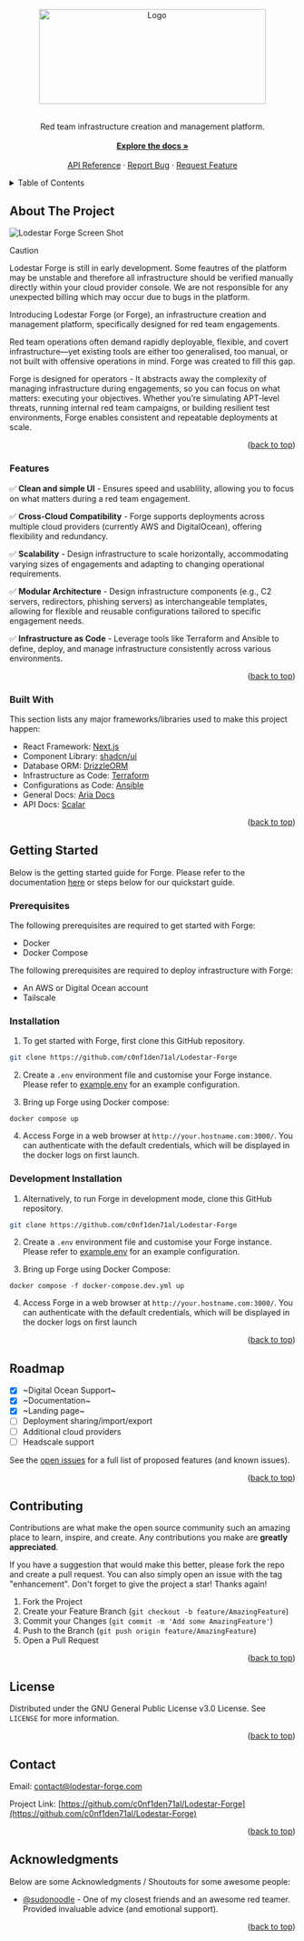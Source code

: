 <a name="readme-top"></a>

<!-- PROJECT LOGO -->
<div align="center">
  <a href="https://github.com/c0nf1den71al/Lodestar-Forge">
    <img src="https://github.com/c0nf1den71al/Lodestar-Forge/images/header.png" alt="Logo" width="400" height="166.6">
  </a>
  <br /><br />
  <p align="center">
    Red team infrastructure creation and management platform.
    <br /><br />
    <a href="https://docs.lodestar-forge.com"><strong>Explore the docs »</strong></a>
    <br />
    <br />
    <a href="https://api.lodestar-forge.com/reference">API Reference</a>
    ·
    <a href="https://github.com/c0nf1den71al/Lodestar-Forge-Docs/issues">Report Bug</a>
    ·
    <a href="https://github.com/c0nf1den71al/Lodestar-Forge-Docs/issues">Request Feature</a>
  </p>
</div>



<!-- TABLE OF CONTENTS -->
<details>
  <summary>Table of Contents</summary>
  <ol>
    <li>
      <a href="#about-the-project">About The Project</a>
      <ul>
        <li><a href="#features">Features</a></li>
        <li><a href="#built-with">Built With</a></li>
      </ul>
    </li>
    <li>
      <a href="#getting-started">Getting Started</a>
      <ul>
        <li><a href="#prerequisites">Prerequisites</a></li>
        <li><a href="#installation">Installation</a></li>
      </ul>
    </li>
    <li><a href="#roadmap">Roadmap</a></li>
    <li><a href="#contributing">Contributing</a></li>
    <li><a href="#license">License</a></li>
    <li><a href="#contact">Contact</a></li>
    <li><a href="#acknowledgments">Acknowledgments</a></li>
  </ol>
</details>

<!-- ABOUT THE PROJECT -->
## About The Project
![Lodestar Forge Screen Shot](https://github.com/c0nf1den71al/Lodestar-Forge/images/overview.gif)

> [!CAUTION]
> Lodestar Forge is still in early development. Some feautres of the platform may be unstable and therefore all infrastructure should be verified manually directly within your cloud provider console. We are not responsible for any unexpected billing which may occur due to bugs in the platform.

Introducing Lodestar Forge (or Forge), an infrastructure creation and management platform, specifically designed for red team engagements.

Red team operations often demand rapidly deployable, flexible, and covert infrastructure—yet existing tools are either too generalised, too manual, or not built with offensive operations in mind. Forge was created to fill this gap.

Forge is designed for operators - It abstracts away the complexity of managing infrastructure during engagements, so you can focus on what matters: executing your objectives. Whether you’re simulating APT-level threats, running internal red team campaigns, or building resilient test environments, Forge enables consistent and repeatable deployments at scale.

<p align="right">(<a href="#readme-top">back to top</a>)</p>

### Features

✅ **Clean and simple UI** - Ensures speed and usablility, allowing you to focus on what matters during a red team engagement.

✅ **Cross-Cloud Compatibility** - Forge supports deployments across multiple cloud providers (currently AWS and DigitalOcean), offering flexibility and redundancy.

✅ **Scalability** - Design infrastructure to scale horizontally, accommodating varying sizes of engagements and adapting to changing operational requirements.

✅ **Modular Architecture** - Design infrastructure components (e.g., C2 servers, redirectors, phishing servers) as interchangeable templates, allowing for flexible and reusable configurations tailored to specific engagement needs.

✅ **Infrastructure as Code** - Leverage tools like Terraform and Ansible to define, deploy, and manage infrastructure consistently across various environments.

<p align="right">(<a href="#readme-top">back to top</a>)</p>


### Built With

This section lists any major frameworks/libraries used to make this project happen:

* React Framework: [Next.js](https://nextjs.org)
* Component Library: [shadcn/ui](https://ui.shadcn.com)
* Database ORM: [DrizzleORM](https://orm.drizzle.team)
* Infrastructure as Code: [Terraform](https://developer.hashicorp.com/terraform)
* Configurations as Code: [Ansible](https://www.redhat.com/en/ansible-collaborative)
* General Docs: [Aria Docs](https://github.com/nisabmohd/Aria-Docs)
* API Docs: [Scalar](https://scalar.com)

<p align="right">(<a href="#readme-top">back to top</a>)</p>


<!-- GETTING STARTED -->
## Getting Started

Below is the getting started guide for Forge. Please refer to the documentation [here](https://docs.lodestar-forge.com/) or steps below for our quickstart guide.

### Prerequisites
The following prerequisites are required to get started with Forge:

* Docker
* Docker Compose

The following prerequisites are required to deploy infrastructure with Forge:

* An AWS or Digital Ocean account
* Tailscale


### Installation

1. To get started with Forge, first clone this GitHub repository.
```bash
git clone https://github.com/c0nf1den71al/Lodestar-Forge
```

2. Create a `.env` environment file and customise your Forge instance. Please refer to [example.env](https://github.com/c0nf1den71al/Lodestar-Forge/blob/main/example.env) for an example configuration.

3. Bring up Forge using Docker compose:
```
docker compose up
```

4. Access Forge in a web browser at `http://your.hostname.com:3000/`. You can authenticate with the default credentials, which will be displayed in the docker logs on first launch.

### Development Installation

1. Alternatively, to run Forge in development mode, clone this GitHub repository.
```bash
git clone https://github.com/c0nf1den71al/Lodestar-Forge
```

2. Create a `.env` environment file and customise your Forge instance. Please refer to [example.env](https://github.com/c0nf1den71al/Lodestar-Forge/blob/main/example.env) for an example configuration.

3. Bring up Forge using Docker Compose:
```
docker compose -f docker-compose.dev.yml up
```

4. Access Forge in a web browser at `http://your.hostname.com:3000/`. You can authenticate with the default credentials, which will be displayed in the docker logs on first launch

<p align="right">(<a href="#readme-top">back to top</a>)</p>


<!-- ROADMAP -->
## Roadmap

- [x] ~Digital Ocean Support~
- [x] ~Documentation~
- [x] ~Landing page~
- [ ] Deployment sharing/import/export
- [ ] Additional cloud providers
- [ ] Headscale support

See the [open issues](https://github.com/c0nf1den71al/Lodestar-Forge/issues) for a full list of proposed features (and known issues).

<p align="right">(<a href="#readme-top">back to top</a>)</p>



<!-- CONTRIBUTING -->
## Contributing

Contributions are what make the open source community such an amazing place to learn, inspire, and create. Any contributions you make are **greatly appreciated**.

If you have a suggestion that would make this better, please fork the repo and create a pull request. You can also simply open an issue with the tag "enhancement".
Don't forget to give the project a star! Thanks again!

1. Fork the Project
2. Create your Feature Branch (`git checkout -b feature/AmazingFeature`)
3. Commit your Changes (`git commit -m 'Add some AmazingFeature'`)
4. Push to the Branch (`git push origin feature/AmazingFeature`)
5. Open a Pull Request

<p align="right">(<a href="#readme-top">back to top</a>)</p>



<!-- LICENSE -->
## License

Distributed under the GNU General Public License v3.0 License. See `LICENSE` for more information.

<p align="right">(<a href="#readme-top">back to top</a>)</p>



<!-- CONTACT -->
## Contact

Email: contact@lodestar-forge.com

Project Link: [https://github.com/c0nf1den71al/Lodestar-Forge](https://github.com/c0nf1den71al/Lodestar-Forge)

<p align="right">(<a href="#readme-top">back to top</a>)</p>



<!-- ACKNOWLEDGMENTS -->
## Acknowledgments

Below are some Acknowledgments / Shoutouts for some awesome people:

* [@sudonoodle](https://github.com/sudonoodle) - One of my closest friends and an awesome red teamer. Provided invaluable advice (and emotional support).

<p align="right">(<a href="#readme-top">back to top</a>)</p>
